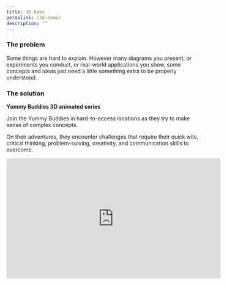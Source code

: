 ```yaml
---
title: 3D Demo
permalink: /3d-demo/
description: ""
---
```

### The problem

Some things are hard to explain. 
However many diagrams you present, or experiments you conduct, or real-world applications you show, some concepts and ideas just need a little something extra to be properly understood.

### The solution
**Yummy Buddies 3D animated series**

Join the Yummy Buddies in hard-to-access locations as 
they try to make sense of complex concepts.

On their adventures, they encounter challenges that require their quick wits, critical thinking, problem-solving, creativity, and communication skills to overcome. 

<iframe allowfullscreen="" allow="accelerometer; autoplay; clipboard-write; encrypted-media; gyroscope; picture-in-picture; web-share" frameborder="0" title="YouTube video player" src="https://www.youtube.com/embed/t23ufpinDB0" height="315" width="560"></iframe>